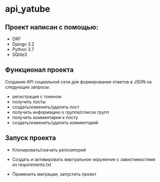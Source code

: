 # api_yatube

## Проект написан с помощью: 
* DRF
* Django 3.2
* Python 3.7
* SQlite3

## Функционал проекта

Создание API социальной сети для формирования ответов в JSON на следующие запросы:
- регистрация с токеном
- получить посты
- создать/изменить/удалить пост
- получить информацию о группе/список групп
- получить комментарии к посту
- создать/изменить/удалить комментарий

## Запуск проекта

* Клонировать/скачать репозиторий

* Создать и активировать виртуальное окружение с завистимостями из      requirements.txt

* Применить миграции, запустить проект